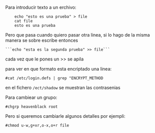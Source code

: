 Para introducir texto a un erchivo:

```touch file
	echo "esto es una prueba" > file
	cat file
	esto es una prueba
```

Pero que pasa cuando quiero pasar otra linea, si lo hago de la misma manera se sobre escribe entonces

	```echo "esta es la segunda prueba" >> file```

cada vez que le pones un >> se apila

para ver en que formato esta encriptado una linea:

`#cat /etc/login.defs | grep "ENCRYPT_METHOD`

en el fichero `/ect/shadow` se muestran las contrasenias

Para cambiear un grupo:

`#chgrp heavenblack root`

Pero si queremos cambiarle algunos detalles por ejempli:

`#chmod u-w,g+xr,o-x,o+r file`
